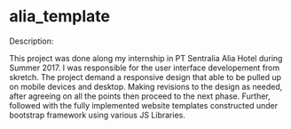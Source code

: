 # alia_template

Description:

This project was done along my internship in PT Sentralia Alia Hotel during Summer 2017. 
I was responsible for the user interface developement from skretch. The project demand a 
responsive design that able to be pulled up on mobile devices and desktop. Making revisions 
to the design as needed, after agreeing on all the points then proceed to the next phase. Further, followed with the
fully implemented website templates constructed under bootstrap framework using various JS Libraries.

